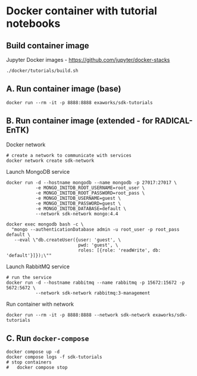 # Docker container with tutorial notebooks

## Build container image

Jupyter Docker images - https://github.com/jupyter/docker-stacks 

```shell
./docker/tutorials/build.sh
```

## A. Run container image (base)

```shell
docker run --rm -it -p 8888:8888 exaworks/sdk-tutorials
```

## B. Run container image (extended - for RADICAL-EnTK)

Docker network
```shell
# create a network to communicate with services
docker network create sdk-network
```

Launch MongoDB service
```shell
docker run -d --hostname mongodb --name mongodb -p 27017:27017 \
           -e MONGO_INITDB_ROOT_USERNAME=root_user \
           -e MONGO_INITDB_ROOT_PASSWORD=root_pass \
           -e MONGO_INITDB_USERNAME=guest \
           -e MONGO_INITDB_PASSWORD=guest \
           -e MONGO_INITDB_DATABASE=default \
           --network sdk-network mongo:4.4

docker exec mongodb bash -c \
  "mongo --authenticationDatabase admin -u root_user -p root_pass default \
   --eval \"db.createUser({user: 'guest', \
                           pwd: 'guest', \
                           roles: [{role: 'readWrite', db: 'default'}]});\""
```

Launch RabbitMQ service
```shell
# run the service
docker run -d --hostname rabbitmq --name rabbitmq -p 15672:15672 -p 5672:5672 \
           --network sdk-network rabbitmq:3-management
```

Run container with network
```shell
docker run --rm -it -p 8888:8888 --network sdk-network exaworks/sdk-tutorials
```

## C. Run `docker-compose`

```shell
docker compose up -d
docker compose logs -f sdk-tutorials
# stop containers
#   docker compose stop
```


